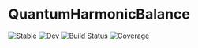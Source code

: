 # QuantumHarmonicBalance

[![Stable](https://img.shields.io/badge/docs-stable-blue.svg)](https://oameye.github.io/QuantumHarmonicBalance.jl/stable/)
[![Dev](https://img.shields.io/badge/docs-dev-blue.svg)](https://oameye.github.io/QuantumHarmonicBalance.jl/dev/)
[![Build Status](https://github.com/oameye/QuantumHarmonicBalance.jl/actions/workflows/CI.yml/badge.svg?branch=master)](https://github.com/oameye/QuantumHarmonicBalance.jl/actions/workflows/CI.yml?query=branch%3Amaster)
[![Coverage](https://codecov.io/gh/oameye/QuantumHarmonicBalance.jl/branch/master/graph/badge.svg)](https://codecov.io/gh/oameye/QuantumHarmonicBalance.jl)
